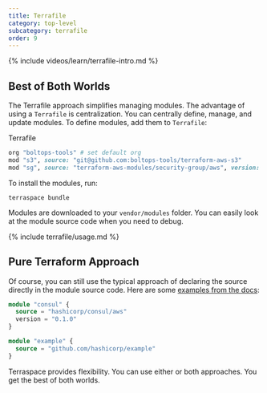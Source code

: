 ```yaml
---
title: Terrafile
category: top-level
subcategory: terrafile
order: 9
---
```


{% include videos/learn/terrafile-intro.md %}

## Best of Both Worlds

The Terrafile approach simplifies managing modules. The advantage of using a `Terrafile` is centralization. You can centrally define, manage, and update modules. To define modules, add them to `Terrafile`:

Terrafile

```ruby
org "boltops-tools" # set default org
mod "s3", source: "git@github.com:boltops-tools/terraform-aws-s3"
mod "sg", source: "terraform-aws-modules/security-group/aws", version: "3.10.0"
```

To install the modules, run:

    terraspace bundle

Modules are downloaded to your `vendor/modules` folder. You can easily look at the module source code when you need to debug.

{% include terrafile/usage.md %}

## Pure Terraform Approach

Of course, you can still use the typical approach of declaring the source directly in the module source code. Here are some [examples from the docs](https://www.terraform.io/docs/modules/sources.html):

```terraform
module "consul" {
  source = "hashicorp/consul/aws"
  version = "0.1.0"
}

module "example" {
  source = "github.com/hashicorp/example"
}
```

Terraspace provides flexibility. You can use either or both approaches. You get the best of both worlds.

